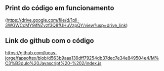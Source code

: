 ## Print do código em funcionamento

(https://drive.google.com/file/d/1pII-3WGWCcMY9ifNZvzf3Q8fUHuVzpQY/view?usp=drive_link)

## Link do github com o código

https://github.com/lucas-jorge/fapsoftex/blob/d563b9aaa139dff79254db37dec7e34e849504e4/M%C3%B3dulo%20Javascript%20-%202/index.js